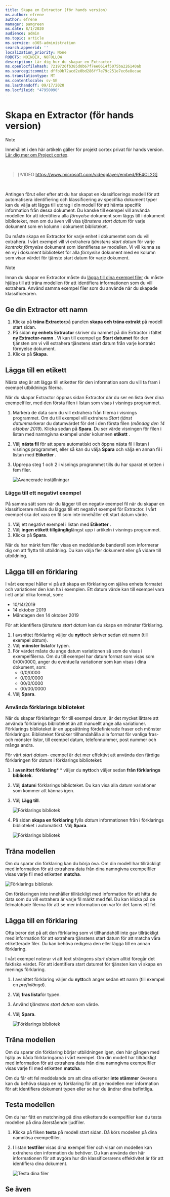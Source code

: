 ```yaml
---
title: Skapa en Extractor (för hands version)
ms.author: efrene
author: efrene
manager: pamgreen
ms.date: 8/1/2020
audience: admin
ms.topic: article
ms.service: o365-administration
search.appverid: ''
localization_priority: None
ROBOTS: NOINDEX, NOFOLLOW
description: Lär dig hur du skapar en Extractor
ms.openlocfilehash: 7219726fb385d0b67f7ee0614f5075ba226140ab
ms.sourcegitcommit: dffb9b72acd2e0bd286ff7e79c251e7ec6e8ecae
ms.translationtype: MT
ms.contentlocale: sv-SE
ms.lasthandoff: 09/17/2020
ms.locfileid: "47950090"
---
```

# <a name="create-an-extractor-preview"></a>Skapa en Extractor (för hands version)
> [!Note] 
> Innehållet i den här artikeln gäller för projekt cortex privat för hands version. [Lär dig mer om Project cortex](https://aka.ms/projectcortex).

</br>

> [!VIDEO https://www.microsoft.com/videoplayer/embed/RE4CL2G]

</br> 

Antingen förut eller efter att du har skapat en klassificerings modell för att automatisera identifiering och klassificering av specifika dokument typer kan du välja att lägga till utdrag i din modell för att hämta specifik information från dessa dokument. Du kanske till exempel vill använda modellen för att identifiera alla *förnyelse* dokument som läggs till i dokument biblioteket, men om du även vill visa *tjänstens start datum* för varje dokument som en kolumn i dokument biblioteket.

Du måste skapa en Extractor för varje enhet i dokumentet som du vill extrahera. I vårt exempel vill vi extrahera *tjänstens start datum* för varje *kontrakt förnyelse* dokument som identifieras av modellen. Vi vill kunna se en vy i dokument biblioteket för alla *förnyelse* dokument med en kolumn som visar värdet för tjänste start datum för varje dokument.

> [!Note]
> Innan du skapar en Extractor måste du [lägga till dina exempel filer](https://docs.microsoft.com/microsoft-365/contentunderstanding/create-a-classifier?view=o365-worldwide#add-your-example-files) du måste hjälpa till att träna modellen för att identifiera informationen som du vill extrahera. Använd samma exempel filer som du använde när du skapade klassificeraren.


## <a name="name-your-extractor"></a>Ge din Extractor ett namn

1. Klicka på **träna Extractor**på panelen **skapa och träna extrakt** på modell start sidan.
2. På sidan **ny enhets Extractor** skriver du namnet på din Extractor i fältet **ny Extractor-namn** . Vi kan till exempel ge **Start datumet** för den tjänsten om vi vill extrahera tjänstens start datum från varje kontrakt förnyelse dokument.
3. Klicka på **Skapa**.

## <a name="add-a-label"></a>Lägga till en etikett

Nästa steg är att lägga till etiketter för den information som du vill ta fram i exempel utbildnings filerna.

När du skapar Extractor öppnas sidan Extractor där du ser en lista över dina exempelfiler, med den första filen i listan som visas i visnings programmet.

1. Markera de data som du vill extrahera från filerna i visnings programmet. Om du till exempel vill extrahera *Start tjänst datum*markerar du datumvärdet för det i den första filen (*måndag den 14 oktober 2019*). Klicka sedan på **Spara**.  Du ser värde visningen för filen i listan med namngivna exempel under kolumnen **etikett** .
2. Välj **nästa fil** för att spara automatiskt och öppna nästa fil i listan i visnings programmet, eller så kan du välja **Spara** och välja en annan fil i listan med **Etiketter** .
3. Upprepa steg 1 och 2 i visnings programmet tills du har sparat etiketten i fem filer.

    ![Avancerade inställningar](../media/content-understanding/select-service-start-date.png) 


### <a name="add-a-negative-example"></a>Lägga till ett negativt exempel

På samma sätt som när du lägger till en negativ exempel fil när du skapar en klassificerare måste du lägga till ett negativt exempel för Extractor. I vårt exempel ska det vara en fil som inte innehåller ett start datum värde.

1. Välj ett negativt exempel i listan med **Etiketter** .
2. Välj **ingen etikett tillgänglig**längst upp i artikeln i visnings programmet.
3. Klicka på **Spara**.
 
När du har märkt fem filer visas en meddelande banderoll som informerar dig om att flytta till utbildning. Du kan välja fler dokument eller gå vidare till utbildning. 

## <a name="add-an-explanation"></a>Lägga till en förklaring

I vårt exempel håller vi på att skapa en förklaring om själva enhets formatet och variationer den kan ha i exemplen. Ett datum värde kan till exempel vara i ett antal olika format, som:
- 10/14/2019
- 14 oktober 2019
- Måndagen den 14 oktober 2019
 

För att identifiera *tjänstens start datum* kan du skapa en mönster förklaring.

1. I avsnittet förklaring väljer du **nytt**och skriver sedan ett namn (till exempel *datum*).
2. Välj **mönster lista**för typen.
3. För värdet måste du ange datum variationen så som de visas i exempelfilerna. Om du till exempel har datum format som visas som 0/00/0000, anger du eventuella variationer som kan visas i dina dokument, som:
    - 0/0/0000
    - 0/00/0000
    - 00/0/0000
    - 00/00/0000
4. Välj **Spara**.


### <a name="use-the-explanation-library"></a>Använda förklarings biblioteket

När du skapar förklaringar för till exempel datum, är det mycket lättare att använda förklarings biblioteket än att manuellt ange alla variationer. Förklarings biblioteket är en uppsättning fördefinierade fraser och mönster förklaringar. Biblioteket försöker tillhandahålla alla format för vanliga fras-och mönster listor, till exempel datum, telefonnummer, post nummer och många andra. 

För vårt *start datum-* exempel är det mer effektivt att använda den färdiga förklaringen för *datum* i förklarings biblioteket:

1. I **avsnittet förklaring*** * väljer du **nytt**och väljer sedan **från förklarings bibliotek**.
2. Välj **datum**i förklarings biblioteket. Du kan visa alla datum variationer som kommer att kännas igen.
3. Välj **Lägg till**.</br>

    ![Förklarings bibliotek](../media/content-understanding/explanation-library.png) 

4. På sidan **skapa en förklaring** fylls *datum* informationen från i förklarings biblioteket i automatiskt. Välj **Spara**.</br>

    ![Förklarings bibliotek](../media/content-understanding/date-explanation-library.png) 

 
## <a name="train-the-model"></a>Träna modellen 

Om du sparar din förklaring kan du börja öva. Om din modell har tillräckligt med information för att extrahera data från dina namngivna exempelfiler visas varje fil med etiketten **matcha**.  

![Förklarings bibliotek](../media/content-understanding/match2.png) 

Om förklaringen inte innehåller tillräckligt med information för att hitta de data som du vill extrahera är varje fil märkt med **fel**. Du kan klicka på de felmatchade filerna för att se mer information om varför det fanns ett fel.


## <a name="add-another-explanation"></a>Lägga till en förklaring

Ofta beror det på att den förklaring som vi tillhandahöll inte gav tillräckligt med information för att extrahera tjänstens start datum för att matcha våra etiketterade filer. Du kan behöva redigera den eller lägga till en annan förklaring.

I vårt exempel noterar vi att text strängens *start datum* alltid föregår det faktiska värdet. För att identifiera start datumet för tjänsten kan vi skapa en menings förklaring.

1. I avsnittet förklaring väljer du **nytt**och anger sedan ett namn (till exempel en *prefixlängd*).
2. Välj **fras lista**för typen.
3. Använd *tjänstens start datum* som värde.
4. Välj **Spara**.

    ![Förklarings bibliotek](../media/content-understanding/prefix-string.png) 


## <a name="train-the-model"></a>Träna modellen

Om du sparar din förklaring börjar utbildningen igen, den här gången med hjälp av båda förklaringarna i vårt exempel. Om din modell har tillräckligt med information för att extrahera data från dina namngivna exempelfiler visas varje fil med etiketten **matcha**. 

Om du får ett fel meddelande om att dina etiketter **inte stämmer** överens kan du behöva skapa en ny förklaring för att ge modellen mer information för att identifiera dokument typen eller se hur du ändrar dina befintliga.

## <a name="test-your-model"></a>Testa modellen

Om du har fått en matchning på dina etiketterade exempelfiler kan du testa modellen på dina återstående ljudfiler.

1. Klicka på fliken **testa** på modell start sidan.  Då körs modellen på dina namnlösa exempelfiler.
2. I listan **testfiler** visas dina exempel filer och visar om modellen kan extrahera den information du behöver. Du kan använda den här informationen för att avgöra hur din klassificerarens effektivitet är för att identifiera dina dokument.

    ![Testa dina filer](../media/content-understanding/test-filies-extractor.png) 

## <a name="see-also"></a>Se även
  




